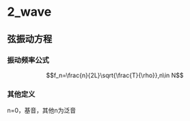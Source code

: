 # 2_wave
## 弦振动方程
### 振动频率公式
$$f_n=\frac{n}{2L}\sqrt{\frac{T}{\rho}},n\in N$$
### 其他定义
n=0，基音，其他n为泛音
